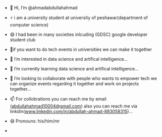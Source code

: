 - 👋 Hi, I’m @ahmadabdullahahmad
- ⚡ i am a university student at university of peshawar(department of computer science)
-  😄 I had been in many societies inlcuding (GDSC) google developer student club
-  💞️if you want to do tech events in universities we can make it together
- 👀 I’m interested in data science and artifical intelligence...
- 🌱 I’m currently learning data science and artifical intelligence...
- 💞️ I’m looking to collaborate with people who wants to empower tech we can organize events regarding it together and work on projects together...
- 📫 For  collobrations you can reach me by email (abdullahahmad10004@gmail.com) also you can reach me via linkdin(www.linkedin.com/in/abdullah-ahmad-883058315)...
- 😄 Pronouns: his/him/mr
  
- 

<!---
ahmadabdullahawan/ahmadabdullahawan is a ✨ special ✨ repository because its `README.md` (this file) appears on your GitHub profile.
You can click the Preview link to take a look at your changes.
--->

